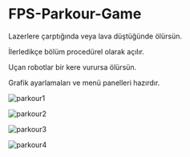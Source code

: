 # FPS-Parkour-Game

Lazerlere çarptığında veya lava düştüğünde ölürsün.

İlerledikçe bölüm procedürel olarak açılır.

Uçan robotlar bir kere vurursa ölürsün.

Grafik ayarlamaları ve menü panelleri hazırdır.

![parkour1](https://user-images.githubusercontent.com/64818115/188931140-523f913b-99fd-47fa-bcc7-9b2cd8ccc860.png)

![parkour2](https://user-images.githubusercontent.com/64818115/188931208-19a3f4de-c3d6-4e9b-91c1-8b9ed120524d.png)

![parkour3](https://user-images.githubusercontent.com/64818115/188931239-7c9728a6-44ed-4521-8e88-517ee5b433ed.png)

![parkour4](https://user-images.githubusercontent.com/64818115/188931262-4f2f5244-7c5c-46a9-ba90-e1621d8c40fa.png)

